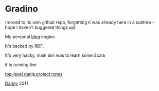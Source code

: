 Gradino
=======

(moved to its own github repo, forgetting it was already here in a subtree - hope I haven't buggered things up)

My personal [blog](http://dannyayers.com/) engine. 

It's backed by RDF.

It's very hacky, main aim was to learn some Scala

it is running live

[top-level danja project notes](https://github.com/danja/projects)

[Danny](http://dannyayers.com/) 2011